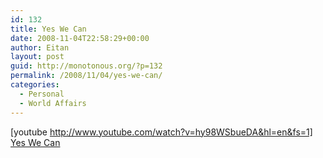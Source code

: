 ```yaml
---
id: 132
title: Yes We Can
date: 2008-11-04T22:58:29+00:00
author: Eitan
layout: post
guid: http://monotonous.org/?p=132
permalink: /2008/11/04/yes-we-can/
categories:
  - Personal
  - World Affairs
---
```

[youtube http://www.youtube.com/watch?v=hy98WSbueDA&hl=en&fs=1]  
[Yes We Can](http://www.youtube.com/watch?v=hy98WSbueDA "A proud tune")